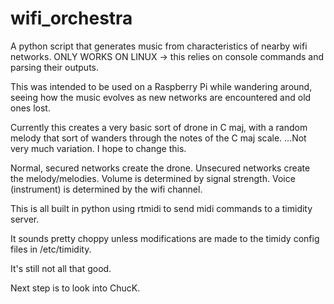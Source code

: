 wifi_orchestra
==============

A python script that generates music from characteristics of nearby wifi networks.
ONLY WORKS ON LINUX -> this relies on console commands and parsing their outputs.

This was intended to be used on a Raspberry Pi while wandering around, seeing how the music evolves as new networks are encountered and old ones lost.

Currently this creates a very basic sort of drone in C maj, with a random melody that sort of wanders through the notes of the C maj scale.
...Not very much variation.  I hope to change this.


Normal, secured networks create the drone.
Unsecured networks create the melody/melodies.
Volume is determined by signal strength.
Voice (instrument) is determined by the wifi channel.

This is all built in python using rtmidi to send midi commands to a timidity server.

It sounds pretty choppy unless modifications are made to the timidy config files in /etc/timidity.

It's still not all that good.

Next step is to look into ChucK.
